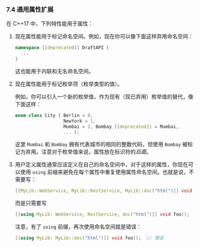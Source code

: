 ### 7.4    通用属性扩展

在 C++17 中，下列特性能用于属性：

1. 现在属性能用于标记命名空间。例如，现在你可以像下面这样弃用命名空间：
   ```c++
   namespace [[deprecated]] DraftAPI {
     ...
   }
   ```

   这也能用于内联和无名命名空间。
2. 现在属性能用于标记枚举项（枚举类型的值）。
   
   例如，你可以引入一个新的枚举值，作为现有（现已弃用）枚举值的替代，像下面这样：
   ```c++
   enum class City { Berlin = 0,
                     NewYork = 1,
                     Mumbai = 2, Bombay [[deprecated]] = Mumbai,
                     ... };
   ```
   
   这里 `Mumbai` 和 `Bombay` 拥有代表城市的相同的整数代码，但使用 `Bombay` 被标记为弃用。注意对于枚举值来说，属性放在标识符的*后面*。
3. 用户定义属性通常应该定义在自己的命名空间中，对于这样的属性，你现在可以使用 `using` 前缀来避免在每个属性中重复使用属性命名空间。也就是说，不需要写：

   ```c++
   [[MyLib::WebService, MyLib::RestService, MyLib::doc("html")]] void foo();
   ```
   
   而是只需要写

   ```c++
   [[using MyLib: WebService, RestService, doc("html")]] void foo();
   ```
   
   注意，有了 `using` 前缀，再次使用命名空间就是错误：

   ```c++
   [[using MyLib: MyLib::doc("html")]] void foo();  // 错误
   ```